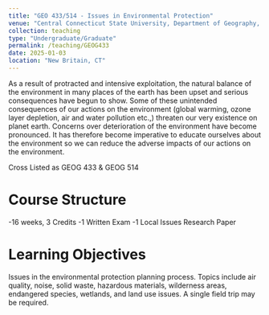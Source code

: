 ```yaml
---
title: "GEO 433/514 - Issues in Environmental Protection"
venue: "Central Connecticut State University, Department of Geography, Anthropology and Tourism"
collection: teaching
type: "Undergraduate/Graduate"
permalink: /teaching/GEOG433
date: 2025-01-03
location: "New Britain, CT"
---
```


As a result of protracted and intensive exploitation, the natural balance of the environment in many places of the earth has been upset and serious consequences have begun to show. Some of these unintended consequences of our actions on the environment (global warming, ozone layer depletion, air and water pollution etc.,) threaten our very existence on planet earth. Concerns over deterioration of the environment have become pronounced. It has therefore become imperative to educate ourselves about the environment so we can reduce the adverse impacts of our actions on the environment. 

Cross Listed as GEOG 433 & GEOG 514

Course Structure
======
-16 weeks, 3 Credits
-1 Written Exam
-1 Local Issues Research Paper

Learning Objectives
======
Issues in the environmental protection planning process. Topics include air quality, noise, solid waste, hazardous materials, wilderness areas, endangered species, wetlands, and land use issues. A single field trip may be required.

